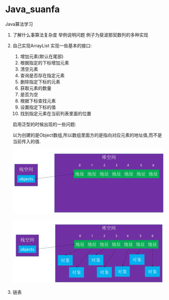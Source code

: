 # Java_suanfa
Java算法学习

1. 了解什么事算法复杂度
   举例说明问题
   例子为斐波那契数列的多种实现
2. 自己实现ArrayList
   实现一些基本的接口:
   1. 增加元素(默认在尾部)
   2. 根据指定的下标增加元素
   3. 清空元素
   4. 查询是否存在指定元素
   5. 删除指定下标的元素
   6. 获取元素的数量
   7. 是否为空
   8. 根据下标查找元素
   9. 设置指定下标的值
   10. 找到指定元素在当前列表里面的位置

   启用泛型的时候出现的一些问题:

   以为创建的是Object数组,所以数组里面方的是指向对应元素的地址值,而不是当前传入的值.

   ![image-20221222114942200](./assets/image-20221222114942200.png)

   ![image-20221222115027870](./assets/image-20221222115027870.png)

3. 链表
